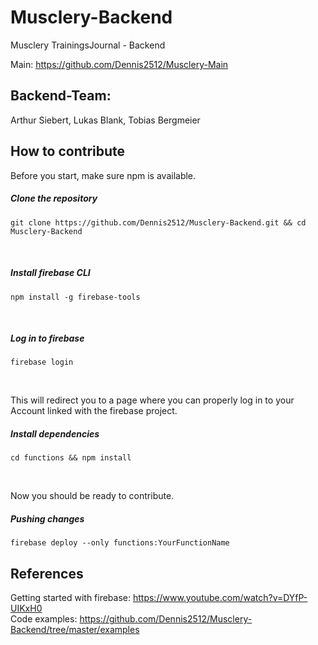 # Musclery-Backend

Musclery TrainingsJournal - Backend

Main: https://github.com/Dennis2512/Musclery-Main

## Backend-Team:

Arthur Siebert, Lukas Blank, Tobias Bergmeier

## How to contribute

Before you start, make sure npm is available. <br>

##### Clone the repository

<pre><code>git clone https://github.com/Dennis2512/Musclery-Backend.git && cd Musclery-Backend</pre></code><br>

##### Install firebase CLI

<pre><code>npm install -g firebase-tools</pre></code><br>

##### Log in to firebase

<pre><code>firebase login</pre></code><br>

This will redirect you to a page where you can properly log in to your Account linked with the firebase project.

##### Install dependencies

<pre><code>cd functions && npm install</pre></code><br>
Now you should be ready to contribute.

##### Pushing changes

<pre><code>firebase deploy --only functions:YourFunctionName</pre></code>

## References

Getting started with firebase: https://www.youtube.com/watch?v=DYfP-UIKxH0 </br>
Code examples: https://github.com/Dennis2512/Musclery-Backend/tree/master/examples
